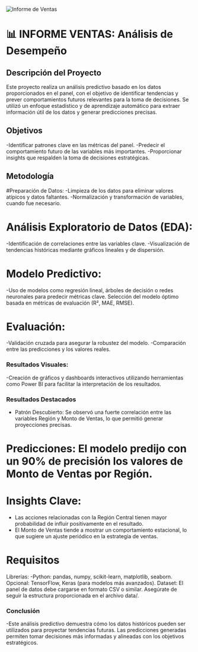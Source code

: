 ![Informe de Ventas](https://github.com/user-attachments/assets/c8479a41-a3ab-4cfb-b87f-5203f4fe6385)


# 📊 INFORME VENTAS: Análisis de Desempeño

## Descripción del Proyecto
Este proyecto realiza un análisis predictivo basado en los datos proporcionados en el panel, con el objetivo de identificar tendencias y prever comportamientos futuros relevantes para la toma de decisiones. Se utilizó un enfoque estadístico y de aprendizaje automático para extraer información útil de los datos y generar predicciones precisas.

## Objetivos
-Identificar patrones clave en las métricas del panel.
-Predecir el comportamiento futuro de las variables más importantes.
-Proporcionar insights que respalden la toma de decisiones estratégicas.

## Metodología
#Preparación de Datos:
-Limpieza de los datos para eliminar valores atípicos y datos faltantes.
-Normalización y transformación de variables, cuando fue necesario.

# Análisis Exploratorio de Datos (EDA):
-Identificación de correlaciones entre las variables clave.
-Visualización de tendencias históricas mediante gráficos lineales y de dispersión.

# Modelo Predictivo:
-Uso de modelos como regresión lineal, árboles de decisión o redes neuronales para predecir métricas clave.
Selección del modelo óptimo basada en métricas de evaluación (R², MAE, RMSE).

# Evaluación:
-Validación cruzada para asegurar la robustez del modelo.
-Comparación entre las predicciones y los valores reales.

### Resultados Visuales:

-Creación de gráficos y dashboards interactivos utilizando herramientas como  Power BI para facilitar la interpretación de los resultados.

### Resultados Destacados
- Patrón Descubierto: Se observó una fuerte correlación entre las variables Región y Monto de Ventas, lo que permitió generar proyecciones precisas.

# Predicciones: El modelo predijo con un 90% de precisión los valores de Monto de Ventas por Región.

# Insights Clave:
- Las acciones relacionadas con la Región Central tienen mayor probabilidad de influir positivamente en el resultado.
- El Monto de Ventas tiende a mostrar un comportamiento estacional, lo que sugiere un ajuste periódico en la estrategia de ventas.

# Requisitos
Librerías:
     -Python: pandas, numpy, scikit-learn, matplotlib, seaborn.
      Opcional: TensorFlow, Keras (para modelos más avanzados).
Dataset: El panel de datos debe cargarse en formato CSV o similar. Asegúrate de seguir la estructura proporcionada en el archivo data/.

     
### Conclusión
-Este análisis predictivo demuestra cómo los datos históricos pueden ser utilizados para proyectar tendencias futuras. Las predicciones generadas permiten tomar decisiones más informadas y alineadas con los objetivos estratégicos.





